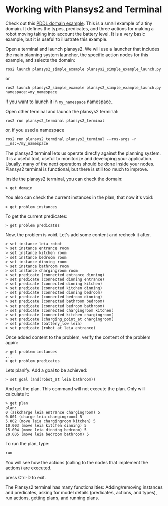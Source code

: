 # Working with Plansys2 and Terminal

Check out this [PDDL domain example](https://github.com/IntelligentRoboticsLabs/ros2_planning_system_examples/tree/master/plansys2_simple_example/pddl/simple_example.pddl). This is a small example of a tiny domain. It defines the types, predicates, and three actions for making a robot moving taking into account the battery level. It is a very basic example, but it is useful to illustrate this example.

Open a terminal and launch plansys2. We will use a launcher that includes the main planning system launcher, the specific action nodes for this example, and selects the domain:

```shell
ros2 launch plansys2_simple_example plansys2_simple_example_launch.py
```

or

```shell
ros2 launch plansys2_simple_example plansys2_simple_example_launch.py namespace:=my_namespace
```

if you want to launch it in `my_namespace` namespace.

Open other terminal and launch the plansys2 terminal:

```shell
ros2 run plansys2_terminal plansys2_terminal
```

or, if you used a namespace

```shell
ros2 run plansys2_terminal plansys2_terminal --ros-args -r __ns:=/my_namespace
```

The plansys2 terminal lets us operate directly against the planning system. It is a useful tool, useful to monitorize and developing your application. Usually, many of the next operations should be done inside your nodes. Plansys2 terminal is functional, but there is still too much to improve.

Inside the plansys2 terminal, you can check the domain:

```plansys2_terminal
> get domain
```

You also can check the current instances in the plan, that now it's void:

```plansys2_terminal
> get problem instances
```

To get the current predicates:

```plansys2_terminal
> get problem predicates
```

Now, the problem is void. Let's add some content and recheck it after.

```plansys2_terminal
> set instance leia robot
> set instance entrance room
> set instance kitchen room
> set instance bedroom room
> set instance dinning room
> set instance bathroom room
> set instance chargingroom room
> set predicate (connected entrance dinning)
> set predicate (connected dinning entrance)
> set predicate (connected dinning kitchen)
> set predicate (connected kitchen dinning)
> set predicate (connected dinning bedroom)
> set predicate (connected bedroom dinning)
> set predicate (connected bathroom bedroom)
> set predicate (connected bedroom bathroom)
> set predicate (connected chargingroom kitchen)
> set predicate (connected kitchen chargingroom)
> set predicate (charging_point_at chargingroom)
> set predicate (battery_low leia)
> set predicate (robot_at leia entrance)
```

Once added content to the problem, verify the content of the problem again:

```plansys2_terminal
> get problem instances
...
> get problem predicates
```

Lets planify. Add a goal to be achieved:

```plansys2_terminal
> set goal (and(robot_at leia bathroom))
```

And get the plan. This command will not execute the plan. Only will calculate it:

```plansys2_terminal
> get plan
plan:
0 (askcharge leia entrance chargingroom) 5
0.001 (charge leia chargingroom) 5
5.002 (move leia chargingroom kitchen) 5
10.003 (move leia kitchen dinning) 5
15.004 (move leia dinning bedroom) 5
20.005 (move leia bedroom bathroom) 5
```

To run the plan, type:

```plansys2_terminal
run
```

You will see how the actions (calling to the nodes that implement the actions) are executed.

press Ctrl-D to exit.

The Plansys2 terminal has many functionalities: Adding/removing instances and predicates, asking for model details (predicates, actions, and types), run actions, getting plans, and running plans.
